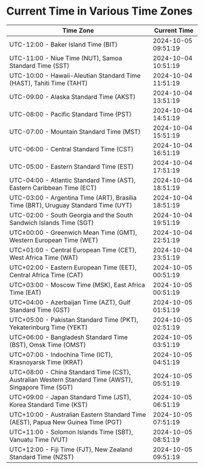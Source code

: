 # Current Time in Various Time Zones

| Time Zone | Current Time |
|-----------|--------------|
| UTC-12:00 - Baker Island Time (BIT) | 2024-10-05 09:51:19 |
| UTC-11:00 - Niue Time (NUT), Samoa Standard Time (SST) | 2024-10-04 10:51:19 |
| UTC-10:00 - Hawaii-Aleutian Standard Time (HAST), Tahiti Time (TAHT) | 2024-10-04 11:51:19 |
| UTC-09:00 - Alaska Standard Time (AKST) | 2024-10-04 13:51:19 |
| UTC-08:00 - Pacific Standard Time (PST) | 2024-10-04 14:51:19 |
| UTC-07:00 - Mountain Standard Time (MST) | 2024-10-04 15:51:19 |
| UTC-06:00 - Central Standard Time (CST) | 2024-10-04 16:51:19 |
| UTC-05:00 - Eastern Standard Time (EST) | 2024-10-04 17:51:19 |
| UTC-04:00 - Atlantic Standard Time (AST), Eastern Caribbean Time (ECT) | 2024-10-04 18:51:19 |
| UTC-03:00 - Argentina Time (ART), Brasília Time (BRT), Uruguay Standard Time (UYT) | 2024-10-04 18:51:19 |
| UTC-02:00 - South Georgia and the South Sandwich Islands Time (SGT) | 2024-10-04 19:51:19 |
| UTC±00:00 - Greenwich Mean Time (GMT), Western European Time (WET) | 2024-10-04 22:51:19 |
| UTC+01:00 - Central European Time (CET), West Africa Time (WAT) | 2024-10-04 23:51:19 |
| UTC+02:00 - Eastern European Time (EET), Central Africa Time (CAT) | 2024-10-05 00:51:19 |
| UTC+03:00 - Moscow Time (MSK), East Africa Time (EAT) | 2024-10-05 00:51:19 |
| UTC+04:00 - Azerbaijan Time (AZT), Gulf Standard Time (GST) | 2024-10-05 01:51:19 |
| UTC+05:00 - Pakistan Standard Time (PKT), Yekaterinburg Time (YEKT) | 2024-10-05 02:51:19 |
| UTC+06:00 - Bangladesh Standard Time (BST), Omsk Time (OMST) | 2024-10-05 03:51:19 |
| UTC+07:00 - Indochina Time (ICT), Krasnoyarsk Time (KRAT) | 2024-10-05 04:51:19 |
| UTC+08:00 - China Standard Time (CST), Australian Western Standard Time (AWST), Singapore Time (SGT) | 2024-10-05 05:51:19 |
| UTC+09:00 - Japan Standard Time (JST), Korea Standard Time (KST) | 2024-10-05 06:51:19 |
| UTC+10:00 - Australian Eastern Standard Time (AEST), Papua New Guinea Time (PGT) | 2024-10-05 07:51:19 |
| UTC+11:00 - Solomon Islands Time (SBT), Vanuatu Time (VUT) | 2024-10-05 08:51:19 |
| UTC+12:00 - Fiji Time (FJT), New Zealand Standard Time (NZST) | 2024-10-05 09:51:19 |
